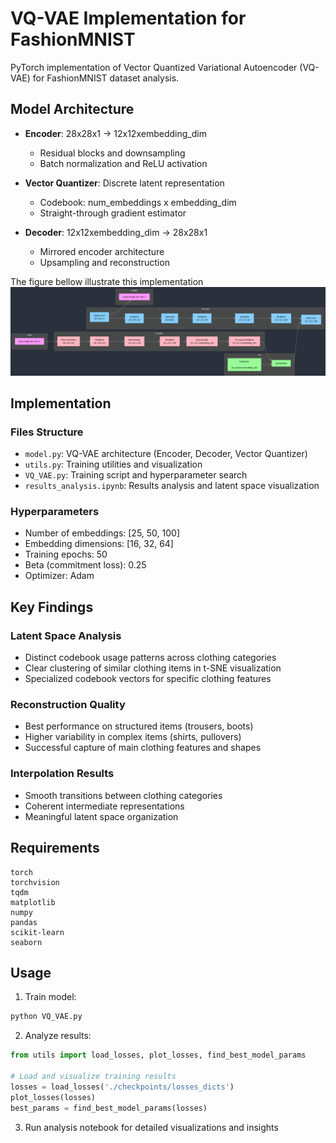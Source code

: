 # VQ-VAE Implementation for FashionMNIST

PyTorch implementation of Vector Quantized Variational Autoencoder (VQ-VAE) for FashionMNIST dataset analysis.

## Model Architecture

- **Encoder**: 28x28x1 → 12x12xembedding_dim
  - Residual blocks and downsampling
  - Batch normalization and ReLU activation

- **Vector Quantizer**: Discrete latent representation
  - Codebook: num_embeddings x embedding_dim
  - Straight-through gradient estimator

- **Decoder**: 12x12xembedding_dim → 28x28x1
  - Mirrored encoder architecture
  - Upsampling and reconstruction
 
The figure bellow illustrate this implementation
![](https://github.com/enzolvd/VQ-VAE-fashion_MNIST/blob/main/VQ_VAE_flowchart.png)
## Implementation

### Files Structure
- `model.py`: VQ-VAE architecture (Encoder, Decoder, Vector Quantizer)
- `utils.py`: Training utilities and visualization
- `VQ_VAE.py`: Training script and hyperparameter search
- `results_analysis.ipynb`: Results analysis and latent space visualization

### Hyperparameters
- Number of embeddings: [25, 50, 100]
- Embedding dimensions: [16, 32, 64]
- Training epochs: 50
- Beta (commitment loss): 0.25
- Optimizer: Adam

## Key Findings

### Latent Space Analysis
- Distinct codebook usage patterns across clothing categories
- Clear clustering of similar clothing items in t-SNE visualization
- Specialized codebook vectors for specific clothing features

### Reconstruction Quality
- Best performance on structured items (trousers, boots)
- Higher variability in complex items (shirts, pullovers)
- Successful capture of main clothing features and shapes

### Interpolation Results
- Smooth transitions between clothing categories
- Coherent intermediate representations
- Meaningful latent space organization

## Requirements

```
torch
torchvision
tqdm
matplotlib
numpy
pandas
scikit-learn
seaborn
```

## Usage

1. Train model:
```bash
python VQ_VAE.py
```

2. Analyze results:
```python
from utils import load_losses, plot_losses, find_best_model_params

# Load and visualize training results
losses = load_losses('./checkpoints/losses_dicts')
plot_losses(losses)
best_params = find_best_model_params(losses)
```

3. Run analysis notebook for detailed visualizations and insights
